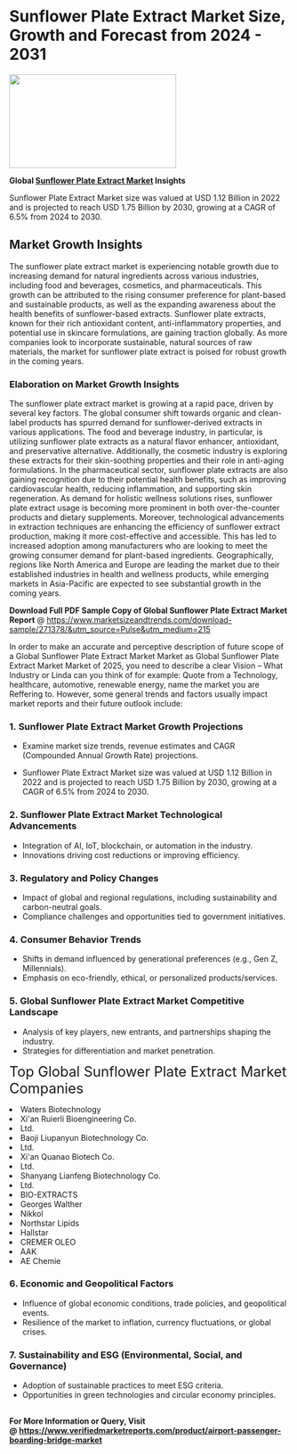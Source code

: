 <H1>Sunflower Plate Extract Market Size, Growth and Forecast from 2024 - 2031</H1><img class="aligncenter size-medium wp-image-584254" src="https://thirdeyenews.in/wp-content/uploads/2024/09/Global-Market-Research-300x168.jpeg" alt="" width="300" height="168" /><p><strong>Global&nbsp;<a href="https://www.marketsizeandtrends.com/download-sample/271378/&amp;utm_source=Pulse&amp;utm_medium=215">Sunflower Plate Extract Market</a> Insights</strong></p><p>Sunflower Plate Extract Market size was valued at USD 1.12 Billion in 2022 and is projected to reach USD 1.75 Billion by 2030, growing at a CAGR of 6.5% from 2024 to 2030.</p><p><h2>Market Growth Insights</h2> The sunflower plate extract market is experiencing notable growth due to increasing demand for natural ingredients across various industries, including food and beverages, cosmetics, and pharmaceuticals. This growth can be attributed to the rising consumer preference for plant-based and sustainable products, as well as the expanding awareness about the health benefits of sunflower-based extracts. Sunflower plate extracts, known for their rich antioxidant content, anti-inflammatory properties, and potential use in skincare formulations, are gaining traction globally. As more companies look to incorporate sustainable, natural sources of raw materials, the market for sunflower plate extract is poised for robust growth in the coming years. <h3>Elaboration on Market Growth Insights</h3> The sunflower plate extract market is growing at a rapid pace, driven by several key factors. The global consumer shift towards organic and clean-label products has spurred demand for sunflower-derived extracts in various applications. The food and beverage industry, in particular, is utilizing sunflower plate extracts as a natural flavor enhancer, antioxidant, and preservative alternative. Additionally, the cosmetic industry is exploring these extracts for their skin-soothing properties and their role in anti-aging formulations. In the pharmaceutical sector, sunflower plate extracts are also gaining recognition due to their potential health benefits, such as improving cardiovascular health, reducing inflammation, and supporting skin regeneration. As demand for holistic wellness solutions rises, sunflower plate extract usage is becoming more prominent in both over-the-counter products and dietary supplements. Moreover, technological advancements in extraction techniques are enhancing the efficiency of sunflower extract production, making it more cost-effective and accessible. This has led to increased adoption among manufacturers who are looking to meet the growing consumer demand for plant-based ingredients. Geographically, regions like North America and Europe are leading the market due to their established industries in health and wellness products, while emerging markets in Asia-Pacific are expected to see substantial growth in the coming years. </p><p><span class=""><strong>Download Full PDF Sample Copy of Global Sunflower Plate Extract Market Report</strong> @ <a href="https://www.marketsizeandtrends.com/download-sample/271378/&amp;utm_source=Pulse&amp;utm_medium=215" target="_blank">https://www.marketsizeandtrends.com/download-sample/271378/&amp;utm_source=Pulse&amp;utm_medium=215</a></span></p><p>In order to make an accurate and perceptive description of future scope of a Global&nbsp;Sunflower Plate Extract Market Market as Global&nbsp;Sunflower Plate Extract Market Market of 2025, you need to describe a clear Vision &ndash; What Industry or Linda can you think of for example: Quote from a Technology, healthcare, automotive, renewable energy, name the market you are Reffering to. However, some general trends and factors usually impact market reports and their future outlook include:</p><h3>1.&nbsp;<strong>Sunflower Plate Extract Market Growth Projections</strong></h3><ul><li>Examine market size trends, revenue estimates and CAGR (Compounded Annual Growth Rate) projections.</li><li><p>Sunflower Plate Extract Market size was valued at USD 1.12 Billion in 2022 and is projected to reach USD 1.75 Billion by 2030, growing at a CAGR of 6.5% from 2024 to 2030.</p></li></ul><h3>2.&nbsp;<strong>Sunflower Plate Extract Market Technological Advancements</strong></h3><ul><li>Integration of AI, IoT, blockchain, or automation in the industry.</li><li>Innovations driving cost reductions or improving efficiency.</li></ul><h3>3.&nbsp;<strong>Regulatory and Policy Changes</strong></h3><ul><li>Impact of global and regional regulations, including sustainability and carbon-neutral goals.</li><li>Compliance challenges and opportunities tied to government initiatives.</li></ul><h3>4.&nbsp;<strong>Consumer Behavior Trends</strong></h3><ul><li>Shifts in demand influenced by generational preferences (e.g., Gen Z, Millennials).</li><li>Emphasis on eco-friendly, ethical, or personalized products/services.</li></ul><h3>5.&nbsp;<strong>Global Sunflower Plate Extract Market Competitive Landscape</strong></h3><ul><li>Analysis of key players, new entrants, and partnerships shaping the industry.</li><li>Strategies for differentiation and market penetration.</li></ul><p data-pm-slice="1 1 []"><span style="color: inherit; font-family: inherit; font-size: 25px;">Top Global Sunflower Plate Extract Market Companies</span></p><div class="" data-test-id=""><p><li>Waters Biotechnology</li><li> Xi'an Ruierli Bioengineering Co.</li><li> Ltd.</li><li> Baoji Liupanyun Biotechnology Co.</li><li> Ltd.</li><li> Xi'an Quanao Biotech Co.</li><li> Ltd.</li><li> Shanyang Lianfeng Biotechnology Co.</li><li> Ltd.</li><li> BIO-EXTRACTS</li><li> Georges Walther</li><li> Nikkol</li><li> Northstar Lipids</li><li> Hallstar</li><li> CREMER OLEO</li><li> AAK</li><li> AE Chemie</li></p></div><h3>6.&nbsp;<strong>Economic and Geopolitical Factors</strong></h3><ul><li>Influence of global economic conditions, trade policies, and geopolitical events.</li><li>Resilience of the market to inflation, currency fluctuations, or global crises.</li></ul><h3>7.&nbsp;<strong>Sustainability and ESG (Environmental, Social, and Governance)</strong></h3><ul><li>Adoption of sustainable practices to meet ESG criteria.</li><li>Opportunities in green technologies and circular economy principles.</li></ul><h2><strong style="font-size: 14px;">For More Information or Query, Visit @&nbsp;</strong><a style="background-color: #ffffff; font-size: 14px;" href="https://www.marketsizeandtrends.com/report/sunflower-plate-extract-market/" target="_blank">https://www.verifiedmarketreports.com/product/airport-passenger-boarding-bridge-market</a></h2>

